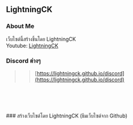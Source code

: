 ## LightningCK
### About Me

เว็บไซต์นี้สร้างขึ้นโดย LightningCK<br/>
Youtube: [LightningCK](https://www.youtube.com/channel/UCvm-Da5-7E9tiudZFE2SKEw)<br/>

### Discord ต่างๆ
>> [https://lightningck.github.io/discord](https://lightningck.github.io/discord)<br/>
<br/>
<br/>
<br/>
<br/>
### สร้างเว็บไซต์โดย LightningCK (ธีมเว็บไซต์จาก Github)
